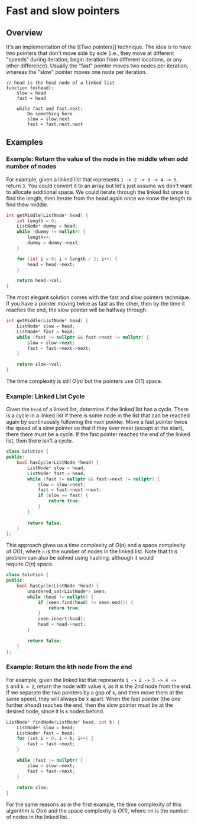 # Fast and slow pointers
## Overview
It's an implementation of the [[Two pointers]] technique. The idea is to have two pointers that don't move side by side (i.e., they move at different "speeds" during iteration, begin iteration from different locations, or any other difference).
Usually the "fast" pointer moves two nodes per iteration, whereas the "slow" pointer moves one node per iteration.
```
// head is the head node of a linked list
function fn(head):
    slow = head
    fast = head

    while fast and fast.next:
        Do something here
        slow = slow.next
        fast = fast.next.next
```
## Examples
### Example: Return the value of the node in the middle when odd number of nodes
For example, given a linked list that represents `1 -> 2 -> 3 -> 4 -> 5`, return `3`.
You could convert it to an array but let's just assume we don't want to allocate additional space. 
We could iterate through the linked list once to find the length, then iterate from the head again once we know the length to find thew middle.
```cpp
int getMiddle(ListNode* head) {
    int length = 0;
    ListNode* dummy = head;
    while (dummy != nullptr) {
        length++;
        dummy = dummy->next;
    }

    for (int i = 0; i < length / 2; i++) {
        head = head->next;
    }

    return head->val;
}
```
The most elegant solution comes with the fast and slow pointers technique. If you have a pointer moving twice as fast as the other, then by the time it reaches the end, the slow pointer will be halfway through.
```cpp
int getMiddle(ListNode* head) {
    ListNode* slow = head;
    ListNode* fast = head;
    while (fast != nullptr && fast->next != nullptr) {
        slow = slow->next;
        fast = fast->next->next;
    }

    return slow->val;
}
```
The time complexity is still $O(n)$ but the pointers use $O(1)$ space.
### Example: Linked List Cycle
Given the `head` of a linked list, determine if the linked list has a cycle.
There is a cycle in a linked list if there is some node in the list that can be reached again by continuously following the `next` pointer.
Move a fast pointer twice the speed of a slow pointer so that if they ever meet (except at the start), there there must be a cycle. If the fast pointer reaches the end of the linked list, then there isn't a cycle.
```cpp
class Solution {
public:
    bool hasCycle(ListNode *head) {
        ListNode* slow = head;
        ListNode* fast = head;
        while (fast != nullptr && fast->next != nullptr) {
            slow = slow->next;
            fast = fast->next->next;
            if (slow == fast) {
                return true;
            }
        }
        
        return false;
    }
};
```
This approach gives us a time complexity of $O(n)$ and a space complexity of $O(1)$, where `n` is the number of nodes in the linked list. Note that this problem can also be solved using hashing, although it would require $O(n)$ space.
```cpp
class Solution {
public:
    bool hasCycle(ListNode *head) {
        unordered_set<ListNode*> seen;
        while (head != nullptr) {
            if (seen.find(head) != seen.end()) {
                return true;
            }
            seen.insert(head);
            head = head->next;
        }
        
        return false;
    }
};
```
### Example: Return the kth node from the end
For example, given the linked list that represents `1 -> 2 -> 3 -> 4 -> 5` and `k = 2`, return the node with value `4`, as it is the 2nd node from the end.
If we separate the two pointers by a gap of `k`, and then move them at the same speed, they will always be `k` apart. When the fast pointer (the one further ahead) reaches the end, then the slow pointer must be at the desired node, since it is `k` nodes behind.
```cpp
ListNode* findNode(ListNode* head, int k) {
    ListNode* slow = head;
    ListNode* fast = head;
    for (int i = 0; i < k; i++) {
        fast = fast->next;
    }

    while (fast != nullptr) {
        slow = slow->next;
        fast = fast->next;
    }
    
    return slow;
}
```
For the same reasons as in the first example, the time complexity of this algorithm is $O(n)$ and the space complexity is $O(1)$, where nn is the number of nodes in the linked list.